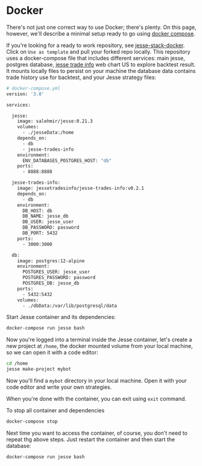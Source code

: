 # Docker

There's not just one correct way to use Docker; there's plenty. On this page, however, we'll describe a minimal setup ready to go using [docker compose](https://docs.docker.com/compose).

If you're looking for a ready to work repository, see [jesse-stack-docker](https://github.com/jesse-ai/jesse-stack-docker). Click on `Use as template` and pull your forked repo locally.
This repository uses a docker-compose file that includes different services: main jesse, postgres database, [jesse trade info](https://github.com/nicolay-zlobin/jesse-trades-info) web chart US to explore backtest result. It mounts locally files to persist on your machine the database data contains trade history use for backtest, and your Jesse strategy files:
```sh
# docker-compose.yml
version: '3.8'

services:

  jesse:
    image: salehmir/jesse:0.21.3
    volumes:
      - ./jesseData:/home
    depends_on:
      - db
      - jesse-trades-info
    environment:
      ENV_DATABASES_POSTGRES_HOST: "db"
    ports:
      - 8888:8888

  jesse-trades-info:
    image: jessetradesinfo/jesse-trades-info:v0.2.1
    depends_on:
      - db
    environment:
      DB_HOST: db
      DB_NAME: jesse_db
      DB_USER: jesse_user
      DB_PASSWORD: password
      DB_PORT: 5432
    ports:
      - 3000:3000

  db:
    image: postgres:12-alpine
    environment:
      POSTGRES_USER: jesse_user
      POSTGRES_PASSWORD: password
      POSTGRES_DB: jesse_db
    ports:
      - 5432:5432
    volumes:
      - ./dbData:/var/lib/postgresql/data

```

Start Jesse container and its dependencies:
```sh
docker-compose run jesse bash
```

Now you're logged into a terminal inside the Jesse container, let's create a new project at `/home`, the docker mounted volume from your local machine, so we can open it with a code editor:
```sh
cd /home
jesse make-project mybot
```

Now you'll find a `mybot` directory in your local machine. Open it with your code editor and write your own strategies. 

When you're done with the container, you can exit using `exit` command. 

To stop all container and dependencies
```sh
docker-compose stop
```

Next time you want to access the container, of course, you don't need to repeat thg above steps. Just restart the container and then start the database:
```sh
docker-compose run jesse bash
```
